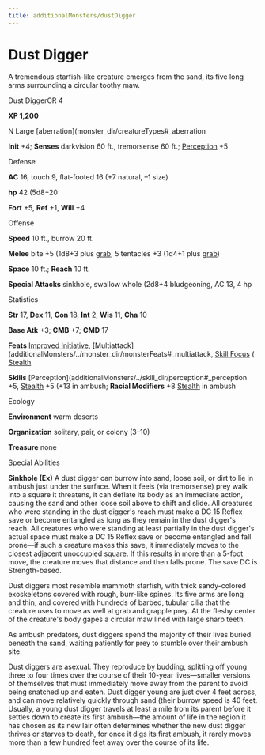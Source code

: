 ```yaml
---
title: additionalMonsters/dustDigger
---
```

# Dust Digger

A tremendous starfish-like creature emerges from the sand, its five long arms surrounding a circular toothy maw.

Dust DiggerCR 4

**XP 1,200**

N Large [aberration](monster_dir/creatureTypes#_aberration

**Init** +4; **Senses** darkvision 60 ft., tremorsense 60 ft.; [Perception](additionalMonsters/../skill_dir/perception#_perception) +5

Defense

**AC** 16, touch 9, flat-footed 16 (+7 natural, –1 size)

**hp** 42 (5d8+20

**Fort** +5, **Ref** +1, **Will** +4

Offense

**Speed** 10 ft., burrow 20 ft.

**Melee** bite +5 (1d8+3 plus [grab](monster_dir/universalMonsterRules#_grab), 5 tentacles +3 (1d4+1 plus [grab](monster_dir/universalMonsterRules#_grab))

**Space** 10 ft.; **Reach** 10 ft.

**Special Attacks** sinkhole, swallow whole (2d8+4 bludgeoning, AC 13, 4 hp

Statistics

**Str** 17, **Dex** 11, **Con** 18, **Int** 2, **Wis** 11, **Cha** 10

**Base Atk** +3; **CMB** +7; **CMD** 17

**Feats** [Improved Initiative](additionalMonsters/../feats#_improved-initiative), [Multiattack](additionalMonsters/../monster_dir/monsterFeats#_multiattack, [Skill Focus](additionalMonsters/../feats#_skill-focus) ( [Stealth](additionalMonsters/../skill_dir/stealth#_stealth)

**Skills** [Perception](additionalMonsters/../skill_dir/perception#_perception +5, [Stealth](additionalMonsters/../skill_dir/stealth#_stealth) +5 (+13 in ambush; **Racial Modifiers** +8 [Stealth](additionalMonsters/../skill_dir/stealth#_stealth) in ambush

Ecology

**Environment** warm deserts

**Organization** solitary, pair, or colony (3–10)

**Treasure** none

Special Abilities

**Sinkhole (Ex)** A dust digger can burrow into sand, loose soil, or dirt to lie in ambush just under the surface. When it feels (via tremorsense) prey walk into a square it threatens, it can deflate its body as an immediate action, causing the sand and other loose soil above to shift and slide. All creatures who were standing in the dust digger's reach must make a DC 15 Reflex save or become entangled as long as they remain in the dust digger's reach. All creatures who were standing at least partially in the dust digger's actual space must make a DC 15 Reflex save or become entangled and fall prone—if such a creature makes this save, it immediately moves to the closest adjacent unoccupied square. If this results in more than a 5-foot move, the creature moves that distance and then falls prone. The save DC is Strength-based.

Dust diggers most resemble mammoth starfish, with thick sandy-colored exoskeletons covered with rough, burr-like spines. Its five arms are long and thin, and covered with hundreds of barbed, tubular cilia that the creature uses to move as well at grab and grapple prey. At the fleshy center of the creature's body gapes a circular maw lined with large sharp teeth.

As ambush predators, dust diggers spend the majority of their lives buried beneath the sand, waiting patiently for prey to stumble over their ambush site.

Dust diggers are asexual. They reproduce by budding, splitting off young three to four times over the course of their 10-year lives—smaller versions of themselves that must immediately move away from the parent to avoid being snatched up and eaten. Dust digger young are just over 4 feet across, and can move relatively quickly through sand (their burrow speed is 40 feet. Usually, a young dust digger travels at least a mile from its parent before it settles down to create its first ambush—the amount of life in the region it has chosen as its new lair often determines whether the new dust digger thrives or starves to death, for once it digs its first ambush, it rarely moves more than a few hundred feet away over the course of its life.

